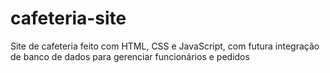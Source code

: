 # cafeteria-site
Site de cafeteria feito com HTML, CSS e JavaScript, com futura integração de banco de dados para gerenciar funcionários e pedidos
